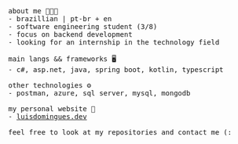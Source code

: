 <p>
  <samp>
    about me 👨🏻‍💻<br>
      - brazillian | pt-br + en<br>
      - software engineering student (3/8)<br>
      - focus on backend development<br>
      - looking for an internship in the technology field
    <br><br>
    main langs ​​&& frameworks 🖥<br>
      - c#, asp.net, java, spring boot, kotlin, typescript
    <br><br>
    other technologies ⚙<br>
      - postman, azure, sql server, mysql, mongodb
    <br><br>
    my personal website 🔎<br>
      - <a href="https://luis-domingues.github.io/luisdomingues.dev/">luisdomingues.dev</a>
    <br><br>
    feel free to look at my repositories and contact me (:
  </samp>
</p>
